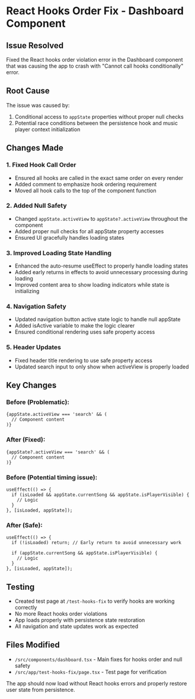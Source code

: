 # React Hooks Order Fix - Dashboard Component

## Issue Resolved
Fixed the React hooks order violation error in the Dashboard component that was causing the app to crash with "Cannot call hooks conditionally" error.

## Root Cause
The issue was caused by:
1. Conditional access to `appState` properties without proper null checks
2. Potential race conditions between the persistence hook and music player context initialization

## Changes Made

### 1. Fixed Hook Call Order
- Ensured all hooks are called in the exact same order on every render
- Added comment to emphasize hook ordering requirement
- Moved all hook calls to the top of the component function

### 2. Added Null Safety
- Changed `appState.activeView` to `appState?.activeView` throughout the component
- Added proper null checks for all appState property accesses
- Ensured UI gracefully handles loading states

### 3. Improved Loading State Handling
- Enhanced the auto-resume useEffect to properly handle loading states
- Added early returns in effects to avoid unnecessary processing during loading
- Improved content area to show loading indicators while state is initializing

### 4. Navigation Safety
- Updated navigation button active state logic to handle null appState
- Added isActive variable to make the logic clearer
- Ensured conditional rendering uses safe property access

### 5. Header Updates
- Fixed header title rendering to use safe property access
- Updated search input to only show when activeView is properly loaded

## Key Changes

### Before (Problematic):
```tsx
{appState.activeView === 'search' && (
  // Component content
)}
```

### After (Fixed):
```tsx
{appState?.activeView === 'search' && (
  // Component content
)}
```

### Before (Potential timing issue):
```tsx
useEffect(() => {
  if (isLoaded && appState.currentSong && appState.isPlayerVisible) {
    // Logic
  }
}, [isLoaded, appState]);
```

### After (Safe):
```tsx
useEffect(() => {
  if (!isLoaded) return; // Early return to avoid unnecessary work
  
  if (appState.currentSong && appState.isPlayerVisible) {
    // Logic
  }
}, [isLoaded, appState]);
```

## Testing
- Created test page at `/test-hooks-fix` to verify hooks are working correctly
- No more React hooks order violations
- App loads properly with persistence state restoration
- All navigation and state updates work as expected

## Files Modified
- `/src/components/dashboard.tsx` - Main fixes for hooks order and null safety
- `/src/app/test-hooks-fix/page.tsx` - Test page for verification

The app should now load without React hooks errors and properly restore user state from persistence.
